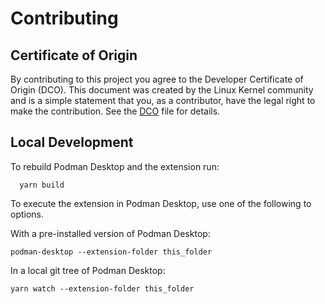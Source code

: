 # Contributing

## Certificate of Origin
 
By contributing to this project you agree to the Developer Certificate of
Origin (DCO). This document was created by the Linux Kernel community and is a
simple statement that you, as a contributor, have the legal right to make the
contribution. See the [DCO](DCO) file for details.

## Local Development

To rebuild Podman Desktop and the extension run:

```shell
  yarn build
```

To execute the extension in Podman Desktop, use one of the following to options.

With a pre-installed version of Podman Desktop:
```shell
podman-desktop --extension-folder this_folder
```

In a local git tree of Podman Desktop:
```shell
yarn watch --extension-folder this_folder
```
